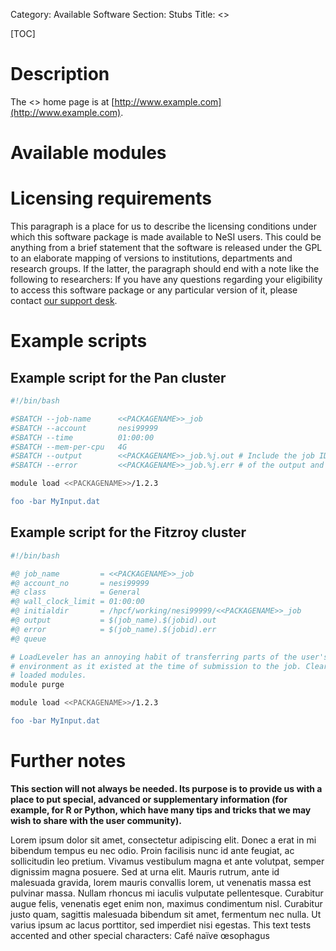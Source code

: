 Category: Available Software
Section: Stubs
Title: <<PACKAGENAME>>
<!-- The above lines, specifying the category, section and title, must be
present and always comprising the first three lines of the article. -->

[TOC]

# Description
<!--This is a placeholder for a description. Do not edit.-->

The <<PACKAGENAME>> home page is at [http://www.example.com](http://www.example.com).

# Available modules
<!--This is a placeholder for an automatically generated table. Do not edit.-->

# Licensing requirements

This paragraph is a place for us to describe the licensing conditions under
which this software package is made available to NeSI users. This could be
anything from a brief statement that the software is released under the GPL to
an elaborate mapping of versions to institutions, departments and research
groups. If the latter, the paragraph should end with a note like the following
to researchers: If you have any questions regarding your eligibility to access
this software package or any particular version of it, please contact [our
support desk](mailto:support@nesi.org.nz).

# Example scripts

## Example script for the Pan cluster

```bash
#!/bin/bash

#SBATCH --job-name      <<PACKAGENAME>>_job
#SBATCH --account       nesi99999
#SBATCH --time          01:00:00
#SBATCH --mem-per-cpu   4G
#SBATCH --output        <<PACKAGENAME>>_job.%j.out # Include the job ID in the names
#SBATCH --error         <<PACKAGENAME>>_job.%j.err # of the output and error files

module load <<PACKAGENAME>>/1.2.3

foo -bar MyInput.dat
```

## Example script for the Fitzroy cluster

```bash
#!/bin/bash

#@ job_name         = <<PACKAGENAME>>_job
#@ account_no       = nesi99999
#@ class            = General
#@ wall_clock_limit = 01:00:00
#@ initialdir       = /hpcf/working/nesi99999/<<PACKAGENAME>>_job
#@ output           = $(job_name).$(jobid).out
#@ error            = $(job_name).$(jobid).err
#@ queue

# LoadLeveler has an annoying habit of transferring parts of the user's
# environment as it existed at the time of submission to the job. Clear any
# loaded modules.
module purge

module load <<PACKAGENAME>>/1.2.3

foo -bar MyInput.dat
```

# Further notes

**This section will not always be needed. Its purpose is to provide us with a
place to put special, advanced or supplementary information (for example, for R
or Python, which have many tips and tricks that we may wish to share with the
user community).**

Lorem ipsum dolor sit amet, consectetur adipiscing elit.  Donec a erat in mi
bibendum tempus eu nec odio. Proin facilisis nunc id ante feugiat, ac
sollicitudin leo pretium. Vivamus vestibulum magna et ante volutpat, semper
dignissim magna posuere. Sed at urna elit. Mauris rutrum, ante id malesuada
gravida, lorem mauris convallis lorem, ut venenatis massa est pulvinar massa.
Nullam rhoncus mi iaculis vulputate pellentesque. Curabitur augue felis,
venenatis eget enim non, maximus condimentum nisl. Curabitur justo quam,
sagittis malesuada bibendum sit amet, fermentum nec nulla. Ut varius ipsum ac
lacus porttitor, sed imperdiet nisi egestas. This text tests accented and other
special characters: Café naïve œsophagus
